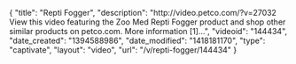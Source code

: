 {
    "title": "Repti Fogger",
    "description": "http:\/\/video.petco.com\/?v=27032 View this video featuring the Zoo Med Repti Fogger product and shop other similar products on petco.com. More information [1]...",
    "videoid": "144434",
    "date_created": "1394588986",
    "date_modified": "1418181170",
    "type": "captivate",
    "layout": "video",
    "url": "\/v\/repti-fogger\/144434"
}